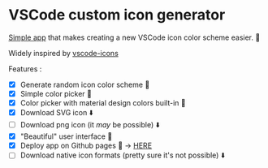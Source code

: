 # VSCode custom icon generator

[Simple app](http://bouveronmaxi.me/vscode-icon-generator/) that makes creating
a new VSCode icon color scheme easier. :art:

Widely inspired by [vscode-icons](https://github.com/dhanishgajjar/vscode-icons)

Features :

* [x] Generate random icon color scheme :game_die:
* [x] Simple color picker :art:
* [x] Color picker with material design colors built-in :art:
* [x] Download SVG icon :arrow_down:
* [ ] Download png icon (it _may_ be possible) :arrow_down:
* [x] "Beautiful" user interface :art:
* [x] Deploy app on Github pages :rocket: ->
      [HERE](http://bouveronmaxi.me/vscode-icon-generator/)
* [ ] Download native icon formats (pretty sure it's not possible) :arrow_down:
